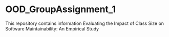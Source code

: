 # OOD_GroupAssignment_1
This repository contains information Evaluating the Impact of Class Size on Software Maintainability: An Empirical Study
